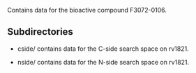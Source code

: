 Contains data for the bioactive compound F3072-0106.

## Subdirectories

- cside/ contains data for the C-side search space on rv1821.

- nside/ contains data for the N-side search space on rv1821.


